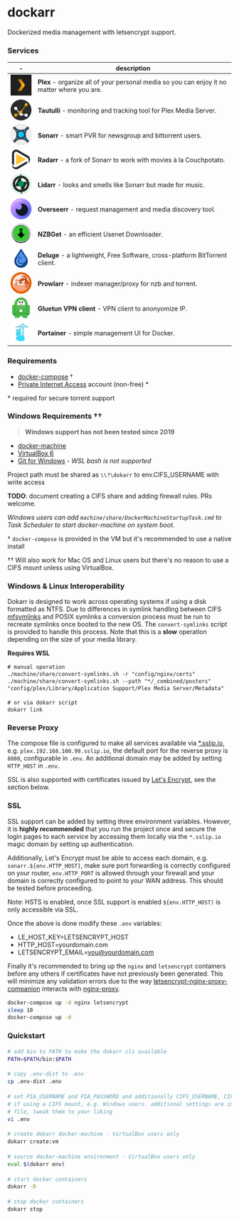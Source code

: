 # dockarr

Dockerized media management with letsencrypt support.

### Services

| -                                              | description
|------------------------------------------------|------------
| [![plex][plex-logo]][plex-link]                | **Plex** - organize all of your personal media so you can enjoy it no matter where you are.
| [![tautulli][tautulli-logo]][tautulli-link]    | **Tautulli** - monitoring and tracking tool for Plex Media Server.
| [![sonarr][sonarr-logo]][sonarr-link]          | **Sonarr** - smart PVR for newsgroup and bittorrent users.
| [![radarr][radarr-logo]][radarr-link]          | **Radarr** - a fork of Sonarr to work with movies à la Couchpotato.
| [![lidarr][lidarr-logo]][lidarr-link]          | **Lidarr** - looks and smells like Sonarr but made for music.
| [![overseerr][overseerr-logo]][overseerr-link] | **Overseerr** - request management and media discovery tool.
| [![nzbget][nzbget-logo]][nzbget-link]          | **NZBGet** - an efficient Usenet Downloader.
| [![deluge][deluge-logo]][deluge-link]          | **Deluge** - a lightweight, Free Software, cross-platform BitTorrent client.
| [![prowlarr][prowlarr-logo]][prowlarr-link]    | **Prowlarr** - indexer manager/proxy for nzb and torrent.
| [![gluetun][gluetun-logo]][gluetun-link]       | **Gluetun VPN client** - VPN client to anonyomize IP.
| [![portainer][portainer-logo]][portainer-link] | **Portainer** - simple management UI for Docker.


[plex-link]: https://hub.docker.com/r/linuxserver/plex
[plex-logo]: docs/images/plex.png
[tautulli-link]: https://hub.docker.com/r/linuxserver/tautulli
[tautulli-logo]: docs/images/tautulli.png
[sonarr-link]: https://hub.docker.com/r/linuxserver/sonarr
[sonarr-logo]: docs/images/sonarr.png
[radarr-link]: https://hub.docker.com/r/linuxserver/radarr
[radarr-logo]: docs/images/radarr.png
[lidarr-link]: https://hub.docker.com/r/linuxserver/lidarr
[lidarr-logo]: docs/images/lidarr.png
[overseerr-link]: https://hub.docker.com/r/linuxserver/overseerr
[overseerr-logo]: docs/images/overseerr.png
[nzbget-link]: https://hub.docker.com/r/linuxserver/nzbget
[nzbget-logo]: docs/images/nzbget.png
[deluge-link]: https://hub.docker.com/r/linuxserver/deluge
[deluge-logo]: docs/images/deluge.png
[prowlarr-link]: https://hub.docker.com/r/linuxserver/prowlarr
[prowlarr-logo]: docs/images/prowlarr.png
[gluetun-link]: https://hub.docker.com/r/qmcgaw/gluetun
[gluetun-logo]: docs/images/gluetun.png
[portainer-link]: https://hub.docker.com/r/portainer/portainer
[portainer-logo]: docs/images/portainer.png


### Requirements
- [docker-compose](https://docs.docker.com/compose/install/#install-using-pip) †
- [Private Internet Access](https://www.privateinternetaccess.com/) account (non-free) *

\* required for secure torrent support

### Windows Requirements ††

> **Windows support has not been tested since 2019**

- [docker-machine](https://docs.docker.com/machine/install-machine/)
- [VirtualBox 6](https://www.virtualbox.org/wiki/Downloads)
- [Git for Windows](https://gitforwindows.org/) - _WSL bash is not supported_

Project path must be shared as `\\?\dokarr` to env.CIFS_USERNAME with write access

**TODO**: document creating a CIFS share and adding firewall rules. PRs welcome.<br>

_Windows users can add `machine/share/DockerMachineStartupTask.cmd` to Task Scheduler
to start docker-machine on system boot._

† `docker-compose` is provided in the VM but it's recommended to use a native install<br>

†† Will also work for Mac OS and Linux users but there's no reason to use a CIFS mount
   unless using VirtualBox.

### Windows & Linux Interoperability

Dokarr is designed to work across operating systems if using a disk formatted as NTFS.
Due to differences in symlink handling between CIFS [mfsymlinks](https://wiki.samba.org/index.php/UNIX_Extensions#Minshall.2BFrench_symlinks) 
and POSIX symlinks a conversion process must be run to recreate symlinks once booted
to the new OS. The `convert-symlinks` script is provided to handle this process. Note
that this is a **slow** operation depending on the size of your media library.

**Requires WSL**

```
# manual operation
./machine/share/convert-symlinks.sh -r "config/nginx/certs"
./machine/share/convert-symlinks.sh --path "*/_combined/posters" "config/plex/Library/Application Support/Plex Media Server/Metadata"

# or via dokarr script
dokarr link
```

### Reverse Proxy
The compose file is configured to make all services available via [*.sslip.io](http://sslip.io/),
e.g. `plex.192.168.100.99.sslip.io`, the default port for the reverse proxy is `8080`,
configurable in `.env`. An additional domain may be added by setting `HTTP_HOST` in `.env`.

SSL is also supported with certificates issued by [Let's Encrypt](https://letsencrypt.org/), see the section below.

### SSL
SSL support can be added by setting three environment variables. However, it is
**highly recommended** that you run the project once and secure the login pages
to each service by accessing them locally via the `*.sslip.io` magic domain by
setting up authentication.

Additionally, Let's Encrypt must be able to access each domain,
e.g. `sonarr.${env.HTTP_HOST}`, make sure port forwarding is correctly configured
on your router, `env.HTTP_PORT` is allowed through your firewall and your domain
is correctly configured to point to your WAN address. This should be tested before
proceeding.

Note: HSTS is enabled, once SSL support is enabled `${env.HTTP_HOST)` is only
accessible via SSL.

Once the above is done modify these `.env` variables:
- LE_HOST_KEY=LETSENCRYPT_HOST
- HTTP_HOST=yourdomain.com
- LETSENCRYPT_EMAIL=you@yourdomain.com

Finally it's recommended to bring up the `nginx` and `letsencrypt` containers
before any others if certificates have not previously been generated. This will
minimize any validation errors due to the way [letsencrypt-nginx-proxy-companion](https://github.com/JrCs/docker-letsencrypt-nginx-proxy-companion)
interacts with [nginx-proxy](https://github.com/jwilder/nginx-proxy).

```bash
docker-compose up -d nginx letsencrypt
sleep 10
docker-compose up -d
```

### Quickstart
```bash
# add bin to PATH to make the dokarr cli available
PATH=$PATH/bin:$PATH

# copy .env-dist to .env
cp .env-dist .env

# set PIA_USERNAME and PIA_PASSWORD and additionally CIFS_USERNAME, CIFS_PASSWORD
# if using a CIFS mount, e.g. Windows users. additional settings are in the .env
# file, tweak them to your liking
vi .env

# create dokarr docker-machine - VirtualBox users only
dokarr create:vm

# source docker-machine environment - VirtualBox users only
eval $(dokarr env)

# start docker containers
dokarr -D

# stop docker containers
dokarr stop
```
